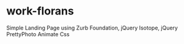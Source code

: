 # work-florans

Simple Landing Page using Zurb Foundation, jQuery Isotope, jQuery PrettyPhoto Animate Css

